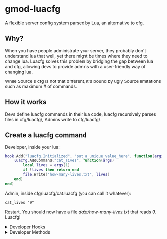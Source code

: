 # gmod-luacfg
A flexible server config system parsed by Lua, an alternative to cfg.

## Why?

When you have people administrate your server, they probably don't understand lua that well, yet there might be times where they need to change lua.
Luacfg solves this problem by bridging the gap between lua and cfg, allowing devs to provide admins with a user-friendly way of changing lua.

While Source's cfg is not that different, it's bound by ugly Source limitations such as maximum # of commands.

## How it works

Devs define luacfg commands in their lua code, luacfg recursively parses files in cfg/luacfg/, Admins write to cfg/luacfg/

## Create a luacfg command

Developer, inside your lua:

```lua
hook.Add("luacfg.Initialized", "put_a_unique_value_here", function(args)
    luacfg.AddCommand("cat_lives", function(args)
        local lives = args[1]
        if !lives then return end
        file.Write("how-many-lives.txt", lives)
    end)
end)
```

Admin, inside cfg/luacfg/cat.luacfg (you can call it whatever):

```
cat_lives "9"
```

Restart.
You should now have a file _data/how-many-lives.txt_ that reads _9_. Luacfg!

<details>
<summary>Developer Hooks</summary>
<ul>
    <dl>
        <dt>luacfg.Initialized</dt>
        <dd>Ready for creation of commands</dd>
        <dt>luacfg.LoadFiles</dt>
        <dd>Files were loaded from a directory</dd>
        <dd>dir (string)</dd>
        <dt>luacfg.LoadFile</dt>
        <dd>A file was loaded</dd>
        <dd>file (string)</dd>
   </dl>
</ul>
</details>

<details>
<summary>Developer Methods</summary>
<ul>
    <dl>
      <dt>luacfg.AddCommand</dt>
      <dd>Adds a new luacfg command</dd>
      <dd>name (string)</dd>
      <dd>function (arguments [table])</dd>
      <dd>Returns nil</dd>
      <dt>luacfg.ParseCommand</dt>
      <dd>Parses a command from provided string</dd>
      <dd>command (string)</dd>
      <dd>Returns command (string), arguments (table)</dd>
      <dd>This is used internally..</dd>
      <dt>luacfg.LoadFile</dt>
      <dd>Loads file containing commands</dd>
      <dd>file path (string)</dd>
      <dd>Returns nil</dd>
      <dd>This is used internally..</dd>
      <dt>luacfg.LoadFiles</dt>
      <dd>Recursively loads all files in specified directory, or cfg/luacfg if not specified.</dd>
      <dd>dir (string)</dd>
      <dd>Returns nil</dd>
      <dd>This is used internally..</dd>
    </dl>
</ul>
</details>
